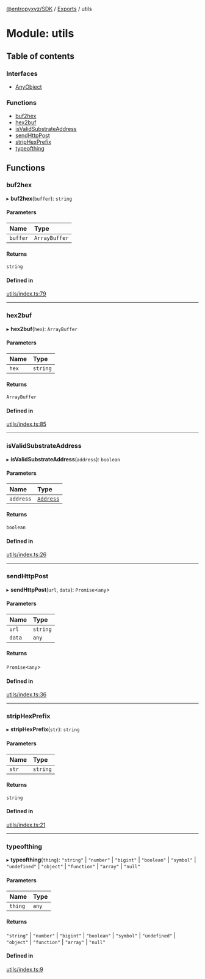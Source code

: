 [@entropyxyz/SDK](../README.md) / [Exports](../modules.md) / utils

# Module: utils

## Table of contents

### Interfaces

- [AnyObject](../interfaces/utils.AnyObject.md)

### Functions

- [buf2hex](utils.md#buf2hex)
- [hex2buf](utils.md#hex2buf)
- [isValidSubstrateAddress](utils.md#isvalidsubstrateaddress)
- [sendHttpPost](utils.md#sendhttppost)
- [stripHexPrefix](utils.md#striphexprefix)
- [typeofthing](utils.md#typeofthing)

## Functions

### buf2hex

▸ **buf2hex**(`buffer`): `string`

#### Parameters

| Name | Type |
| :------ | :------ |
| `buffer` | `ArrayBuffer` |

#### Returns

`string`

#### Defined in

[utils/index.ts:79](https://github.com/entropyxyz/SDK/blob/1c426d7/src/utils/index.ts#L79)

___

### hex2buf

▸ **hex2buf**(`hex`): `ArrayBuffer`

#### Parameters

| Name | Type |
| :------ | :------ |
| `hex` | `string` |

#### Returns

`ArrayBuffer`

#### Defined in

[utils/index.ts:85](https://github.com/entropyxyz/SDK/blob/1c426d7/src/utils/index.ts#L85)

___

### isValidSubstrateAddress

▸ **isValidSubstrateAddress**(`address`): `boolean`

#### Parameters

| Name | Type |
| :------ | :------ |
| `address` | [`Address`](types.md#address) |

#### Returns

`boolean`

#### Defined in

[utils/index.ts:26](https://github.com/entropyxyz/SDK/blob/1c426d7/src/utils/index.ts#L26)

___

### sendHttpPost

▸ **sendHttpPost**(`url`, `data`): `Promise`\<`any`\>

#### Parameters

| Name | Type |
| :------ | :------ |
| `url` | `string` |
| `data` | `any` |

#### Returns

`Promise`\<`any`\>

#### Defined in

[utils/index.ts:36](https://github.com/entropyxyz/SDK/blob/1c426d7/src/utils/index.ts#L36)

___

### stripHexPrefix

▸ **stripHexPrefix**(`str`): `string`

#### Parameters

| Name | Type |
| :------ | :------ |
| `str` | `string` |

#### Returns

`string`

#### Defined in

[utils/index.ts:21](https://github.com/entropyxyz/SDK/blob/1c426d7/src/utils/index.ts#L21)

___

### typeofthing

▸ **typeofthing**(`thing`): ``"string"`` \| ``"number"`` \| ``"bigint"`` \| ``"boolean"`` \| ``"symbol"`` \| ``"undefined"`` \| ``"object"`` \| ``"function"`` \| ``"array"`` \| ``"null"``

#### Parameters

| Name | Type |
| :------ | :------ |
| `thing` | `any` |

#### Returns

``"string"`` \| ``"number"`` \| ``"bigint"`` \| ``"boolean"`` \| ``"symbol"`` \| ``"undefined"`` \| ``"object"`` \| ``"function"`` \| ``"array"`` \| ``"null"``

#### Defined in

[utils/index.ts:9](https://github.com/entropyxyz/SDK/blob/1c426d7/src/utils/index.ts#L9)
